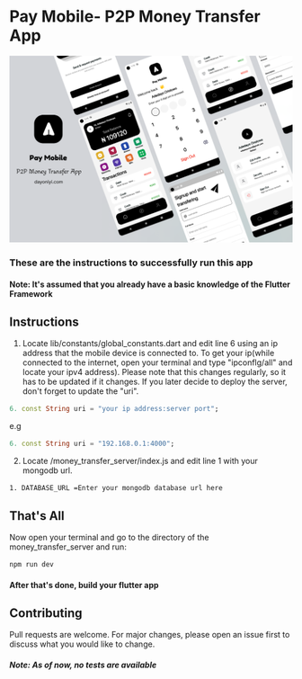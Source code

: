 # Pay Mobile- P2P Money Transfer App
<img src="/assets/images/Pay Mobile advert.png" alt="Employee data" title="Employee Data title">

### These are the instructions to successfully run this app
#### Note: It's assumed that you already have a basic knowledge of the Flutter Framework
## Instructions
1. Locate lib/constants/global_constants.dart and edit line 6 using an ip address that the mobile device is connected to. To get your ip(while connected to the internet, open your terminal and type "ipconflg/all" and locate your ipv4 address). Please note that this changes regularly, so it has to be updated if it changes. If you later decide to deploy the server, don't forget to update the "uri".
```dart
6. const String uri = "your ip address:server port";
````
e.g
```dart
6. const String uri = "192.168.0.1:4000";
````


2. Locate /money_transfer_server/index.js and edit line 1 with your mongodb url.
```
1. DATABASE_URL =Enter your mongodb database url here 
````

## That's All

Now open your terminal and go to the directory of the money_transfer_server and run:

```bash
npm run dev
```
#### After that's done, build your flutter app


## Contributing

Pull requests are welcome. For major changes, please open an issue first
to discuss what you would like to change.

##### Note: As of now, no tests are available

